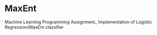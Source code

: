 # MaxEnt
Machine Learning Programming Assignment_
Implementation of Logistic Regression/MaxEnt classifier
